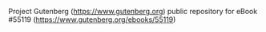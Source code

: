 Project Gutenberg (https://www.gutenberg.org) public repository for
eBook #55119 (https://www.gutenberg.org/ebooks/55119)
